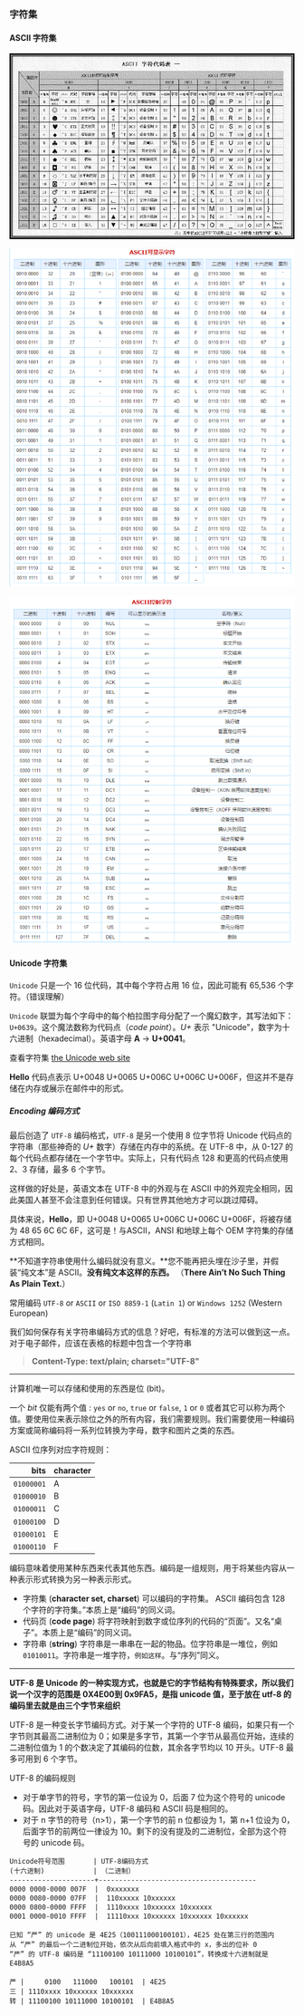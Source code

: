 ### 字符集

#### ASCII 字符集

![ASCII Character Set](../images/ascii_Table2.png)

![ASCII](../images/ASCII.png)

![ASCII Control Character Set](../images/ASCII-Control.png)

#### Unicode 字符集

`Unicode` 只是一个 16 位代码，其中每个字符占用 16 位，因此可能有 65,536 个字符。（错误理解）

`Unicode` 联盟为每个字母中的每个柏拉图字母分配了一个魔幻数字，其写法如下：`U+0639`。这个魔法数称为代码点（*code point*）。*U+* 表示  "Unicode"，数字为十六进制（hexadecimal）。英语字母 **A** -> **U+0041**。

查看字符集 [the Unicode web site](http://www.unicode.org/)

**Hello** 代码点表示 U+0048 U+0065 U+006C U+006C U+006F，但这并不是存储在内存或展示在邮件中的形式。

##### Encoding 编码方式

最后创造了 `UTF-8` 编码格式，`UTF-8` 是另一个使用 8 位字节将 Unicode 代码点的字符串（那些神奇的 *U+* 数字）存储在内存中的系统。在 UTF-8 中，从 0-127 的每个代码点都存储在一个字节中。实际上，只有代码点 128 和更高的代码点使用 2、3 存储，最多 6 个字节。

这样做的好处是，英语文本在 UTF-8 中的外观与在 ASCII 中的外观完全相同，因此美国人甚至不会注意到任何错误。只有世界其他地方才可以跳过障碍。

具体来说，**Hello**，即 U+0048 U+0065 U+006C U+006C U+006F，将被存储为 48 65 6C 6C 6F，这可是！与ASCII，ANSI 和地球上每个 OEM 字符集的存储方式相同。

**不知道字符串使用什么编码就没有意义。**您不能再把头埋在沙子里，并假装“纯文本”是 ASCII。**没有纯文本这样的东西。** （**There Ain’t No Such Thing As Plain Text.**）

常用编码 `UTF-8` or `ASCII` or `ISO 8859-1` (`Latin 1`) or `Windows 1252` (Western European)

我们如何保存有关字符串编码方式的信息？好吧，有标准的方法可以做到这一点。对于电子邮件，应该在表格的标题中包含一个字符串

> **Content-Type: text/plain; charset="UTF-8"**



---

计算机唯一可以存储和使用的东西是位 (bit)。

一个 *bit* 仅能有两个值 : `yes` or `no`, `true` or `false`, `1` or `0` 或者其它可以称为两个值。要使用位来表示除位之外的所有内容，我们需要规则。我们需要使用一种编码方案或简称编码将一系列位转换为字母，数字和图片之类的东西。

ASCII 位序列对应字符规则：

|       bits | character |
| ---------: | :-------- |
| `01000001` | A         |
| `01000010` | B         |
| `01000011` | C         |
| `01000100` | D         |
| `01000101` | E         |
| `01000110` | F         |

编码意味着使用某种东西来代表其他东西。编码是一组规则，用于将某些内容从一种表示形式转换为另一种表示形式。

- 字符集 (**character set, charset**)
  可以编码的字符集。 ASCII 编码包含 128 个字符的字符集。”本质上是“编码”的同义词。
- 代码页 (**code page**)
  将字符映射到数字或位序列的代码的“页面”。又名“桌子”。本质上是“编码”的同义词。
- 字符串 (**string**)
  字符串是一串串在一起的物品。位字符串是一堆位，例如 `01010011`。字符串是一堆字符，`例如这样`。与“序列”同义。

---

**UTF-8 是 Unicode 的一种实现方式，也就是它的字节结构有特殊要求，所以我们说一个汉字的范围是 0X4E00到 0x9FA5，是指 unicode 值，至于放在 utf-8 的编码里去就是由三个字节来组织**

UTF-8 是一种变长字节编码方式。对于某一个字符的 UTF-8 编码，如果只有一个字节则其最高二进制位为 0；如果是多字节，其第一个字节从最高位开始，连续的二进制位值为 1 的个数决定了其编码的位数，其余各字节均以 10 开头。UTF-8 最多可用到 6 个字节。 

UTF-8 的编码规则

- 对于单字节的符号，字节的第一位设为 0，后面 7 位为这个符号的 unicode 码。因此对于英语字母，UTF-8 编码和 ASCII 码是相同的。
- 对于 n 字节的符号（n>1），第一个字节的前 n 位都设为 1，第 n+1 位设为 0，后面字节的前两位一律设为 10。剩下的没有提及的二进制位，全部为这个符号的 unicode 码。

```
Unicode符号范围       | UTF-8编码方式
(十六进制)            | （二进制）
---------------------+---------------------------------------
0000 0000-0000 007F  |  0xxxxxxx
0000 0080-0000 07FF  |  110xxxxx 10xxxxxx
0000 0800-0000 FFFF  |  1110xxxx 10xxxxxx 10xxxxxx
0001 0000-0010 FFFF  |  11110xxx 10xxxxxx 10xxxxxx 10xxxxxx

已知 “严” 的 unicode 是 4E25（100111000100101），4E25 处在第三行的范围内
从 “严” 的最后一个二进制位开始，依次从后向前填入格式中的 x，多出的位补 0
“严” 的 UTF-8 编码是 “11100100 10111000 10100101”，转换成十六进制就是 E4B8A5

严 |     0100   111000   100101  | 4E25
三 | 1110xxxx 10xxxxxx 10xxxxxx
转 | 11100100 10111000 10100101  | E4B8A5
```

